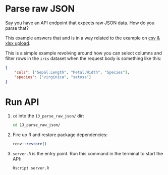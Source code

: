 # Parse raw JSON

Say you have an API endpoint that expects raw JSON data. How do you parse that?

This example answers that and is in a way related to the example on [csv & xlsx upload](../11_csv_xlsx_upload).

This is a simple example revolving around how you can select columns and filter
rows in the `iris` dataset when the request body is something like this:

```json
{
    "cols": ["Sepal.Length", "Petal.Width", "Species"],
    "species": ["virginica", "setosa"]
}
```

# Run API

1. `cd` into the `13_parse_raw_json/` dir:

   ```bash
   cd 13_parse_raw_json/
   ```
1. Fire up R and restore package dependencies:

   ```r
   renv::restore()
   ```
1. `server.R` is the entry point. Run this command in the terminal to start the API:

   ```bash
   Rscript server.R
   ```
